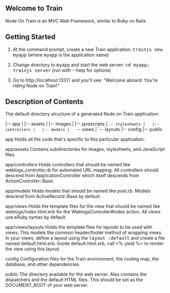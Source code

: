 ## Welcome to Train

Node On Train is an MVC Web Framework, similar to Ruby on Rails


## Getting Started

1. At the command prompt, create a new Train application:
       <tt>trainjs new myapp</tt> (where <tt>myapp</tt> is the application name)

2. Change directory to <tt>myapp</tt> and start the web server:
       <tt>cd myapp; trainjs server</tt> (run with --help for options)

3. Go to http://localhost:1337/ and you'll see:
       "Welcome aboard: You're riding Node on Train!"


## Description of Contents

The default directory structure of a generated Node on Train application:

  |-- app
  |   |-- assets
  |       |-- images
  |       |-- javascripts
  |       `-- stylesheets
  |   |-- controllers
  |   |-- models
  |   `-- views
  |       `-- layouts
  |-- config
  |-- public

app
  Holds all the code that's specific to this particular application.

app/assets
  Contains subdirectories for images, stylesheets, and JavaScript files.

app/controllers
  Holds controllers that should be named like weblogs_controller.rb for
  automated URL mapping. All controllers should descend from
  ApplicationController which itself descends from ActionController::Base.

app/models
  Holds models that should be named like post.rb. Models descend from
  ActiveRecord::Base by default.

app/views
  Holds the template files for the view that should be named like
  weblogs/index.html.erb for the WeblogsController#index action. All views use
  eRuby syntax by default.

app/views/layouts
  Holds the template files for layouts to be used with views. This models the
  common header/footer method of wrapping views. In your views, define a layout
  using the <tt>layout :default</tt> and create a file named default.html.erb.
  Inside default.html.erb, call <% yield %> to render the view using this
  layout.

config
  Configuration files for the Train environment, the routing map, the database,
  and other dependencies.

public
  The directory available for the web server. Also contains the dispatchers and the
  default HTML files. This should be set as the DOCUMENT_ROOT of your web
  server.
